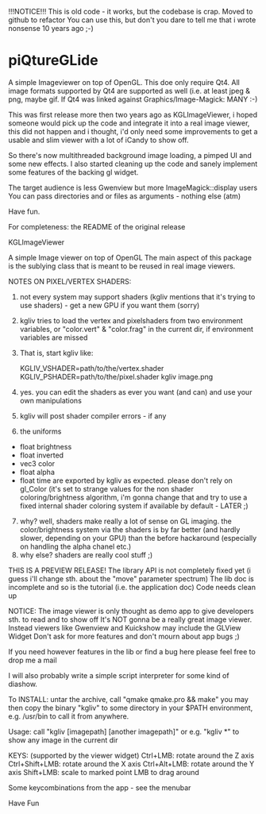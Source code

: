 !!!NOTICE!!!
This is old code - it works, but the codebase is crap.
Moved to github to refactor
You can use this, but don't you dare to tell me that i wrote
nonsense 10 years ago ;-)

piQtureGLide
==============
A simple Imageviewer on top of OpenGL.
This doe only require Qt4. All image formats supported by Qt4 are supported as well (i.e. at least jpeg & png, maybe gif. 
If Qt4 was linked against Graphics/Image-Magick: MANY :-)

This was first release more then two years ago as KGLImageViewer, i hoped someone would pick up the code and 
integrate it into a real image viewer, this did not happen and i thought, i'd only need some improvements to get a 
usable and slim viewer with a lot of iCandy to show off.

So there's now multithreaded background image loading, a pimped UI and some new effects. I also started cleaning up
the code and sanely implement some features of the backing gl widget.

The target audience is less Gwenview but more ImageMagick::display users
You can pass directories and or files as arguments - nothing else (atm)

Have fun.


For completeness: the README of the original release

KGLImageViewer

A simple Image viewer on top of OpenGL
The main aspect of this package is the sublying class that is meant to be reused in real
image viewers.

NOTES ON PIXEL/VERTEX SHADERS:
1. not every system may support shaders (kgliv mentions that it's trying to use shaders) - get a new GPU if you want them (sorry)
2. kgliv tries to load the vertex and pixelshaders from two environment variables, or "color.vert" & "color.frag" in the current dir, if environment variables are missed
3. That is, start kgliv like:
      
   KGLIV_VSHADER=path/to/the/vertex.shader KGLIV_PSHADER=path/to/the/pixel.shader kgliv image.png
      
4. yes. you can edit the shaders as ever you want (and can) and use your own manipulations
5. kgliv will post shader compiler errors - if any
6. the uniforms
- float brightness
- float inverted
- vec3 color
- float alpha
- float time
are exported by kgliv as expected. please don't rely on gl_Color (it's set to strange values for the non shader coloring/brightness algorithm, i'm gonna change that and try to use a fixed internal shader coloring system if available by default - LATER ;)
7. why? well, shaders make really a lot of sense on GL imaging. the color/brightness system via the shaders is by far better (and hardly slower, depending on your GPU) than the before hackaround (especially on handling the alpha chanel etc.)
8. why else? shaders are really cool stuff ;)

THIS IS A PREVIEW RELEASE!
The library API is not completely fixed yet
(i guess i'll change sth. about the "move" parameter spectrum)
The lib doc is incomplete and so is the tutorial (i.e. the application doc)
Code needs clean up

NOTICE:
The image viewer is only thought as demo app
to give developers sth. to read and to show off
It's NOT gonna be a really great image viewer.
Instead viewers like Gwenview and Kuickshow may include the GLView Widget
Don't ask for more features and don't mourn about app bugs ;)


If you need however features in the lib or find a bug here please feel free to drop me
a mail

I will also probably write a simple script interpreter for some kind of diashow.


To INSTALL:
untar the archive, call "qmake qmake.pro && make"
you may then copy the binary "kgliv" to some directory in your $PATH environment,
e.g. /usr/bin to call it from anywhere.

Usage:
call "kgliv [imagepath] [another imagepath]"
or e.g. "kgliv *" to show any image in the current dir

KEYS: (supported by the viewer widget)
Ctrl+LMB: rotate around the Z axis
Ctrl+Shift+LMB: rotate around the X axis
Ctrl+Alt+LMB: rotate around the Y axis
Shift+LMB: scale to marked point
LMB to drag around

Some keycombinations from the app - see the menubar

Have Fun
